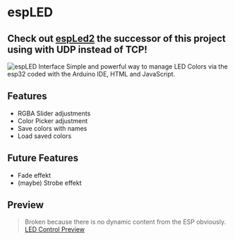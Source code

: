 # espLED
## Check out [espLed2](https://github.com/bjm021/espLed2) the successor of this project using with UDP instead of TCP!
![espLED Interface](https://cdn.bjmsw.net/espled.png)
Simple and powerful way to manage LED Colors via the esp32 coded with the Arduino IDE, HTML and JavaScript.

## Features

- RGBA Slider adjustments
- Color Picker adjustment
- Save colors with names
- Load saved colors

## Future Features
- Fade effekt
- (maybe) Strobe effekt

## Preview
> Broken because there is no dynamic content from the ESP obviously.
[LED Control Preview](https://led.bjmsw.xyz)
